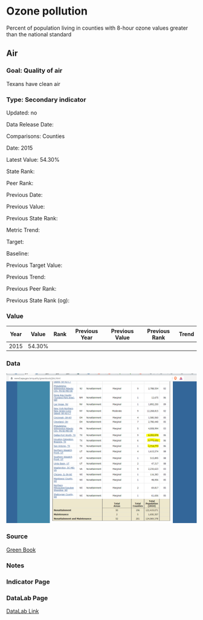 # Ozone pollution

Percent of population living in counties with 8-hour ozone values greater than the national standard

## Air

### Goal: Quality of air

Texans have clean air

### Type: Secondary indicator

Updated: no

Data Release Date: 

Comparisons: Counties

Date: 2015

Latest Value: 54.30% 

State Rank: 

Peer Rank: 

Previous Date: 

Previous Value: 

Previous State Rank: 

Metric Trend: 

Target: 

Baseline: 

Previous Target Value: 

Previous Trend: 

Previous Peer Rank: 

Previous State Rank (og): 

### Value

| Year      |  Value      | Rank        | Previous Year | Previous Value | Previous Rank | Trend | 
| ----------- | ----------- | ----------- | ----------- | ----------- | ----------- | -----------|
|    2015     |   54.30%    |             |             |             |             |            |

### Data

![sdfd](./ozone.PNG)

### Source

[Green Book](https://www3.epa.gov/airquality/greenbook/jbtc.html)

### Notes


### Indicator Page


### DataLab Page

[DataLab Link](https://datalab.texas2036.org/onngqtd/air-quality-statistics-report?accesskey=lpmly)